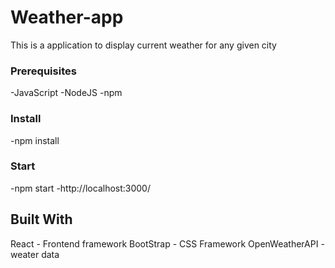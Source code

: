 # Weather-app
This is a application to display current weather for any given city

### Prerequisites
-JavaScript
-NodeJS
-npm

### Install
-npm install

### Start
-npm start
-http://localhost:3000/

## Built With
React - Frontend framework
BootStrap - CSS Framework
OpenWeatherAPI - weater data

